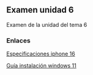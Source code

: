 ## Examen unidad 6

Examen de la unidad del tema 6

### Enlaces

[Especificaciones iphone 16](./especificaciones_tecnicas_iphone_16/)

[Guía instalación windows 11](./guia_instalacion_windows_11/)

